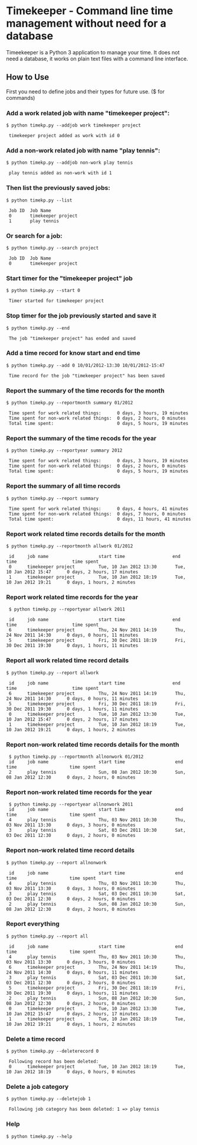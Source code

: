 # Timekeeper - Command line time management without need for a database

Timeekeeper is a Python 3 application to manage your time. It does not need a
database, it works on plain text files with a command line interface.

## How to Use

First you need to define jobs and their types for future use.
($ for commands)

### Add a work related job with name "timekeeper project":

    $ python timekp.py --addjob work timekeeper project

     timekeeper project added as work with id 0

### Add a non-work related job with name "play tennis":

    $ python timekp.py --addjob non-work play tennis

     play tennis added as non-work with id 1

### Then list the previously saved jobs:

    $ python timekp.py --list

     Job ID  Job Name
     0       timekeeper project
     1       play tennis


### Or search for a job:

    $ python timekp.py --search project

     Job ID  Job Name
     0       timekeeper project


### Start timer for the "timekeeper project" job

    $ python timekp.py --start 0

     Timer started for timekeeper project


### Stop timer for the job previously started and save it

    $ python timekp.py --end

     The job "timekeeper project" has ended and saved

### Add a time record for know start and end time

    $ python timekp.py --add 0 10/01/2012-13:30 10/01/2012-15:47

     Time record for the job "timekeeper project" has been saved

### Report the summary of the time records for the month

    $ python timekp.py --reportmonth summary 01/2012

     Time spent for work related things:      0 days, 3 hours, 19 minutes
     Time spent for non-work related things:  0 days, 2 hours, 0 minutes
     Total time spent:                        0 days, 5 hours, 19 minutes

### Report the summary of the time recods for the year
    $ python timekp.py --reportyear summary 2012

     Time spent for work related things:      0 days, 3 hours, 19 minutes
     Time spent for non-work related things:  0 days, 2 hours, 0 minutes
     Total time spent:                        0 days, 5 hours, 19 minutes

### Report the summary of all time records
    $ python timekp.py --report summary

     Time spent for work related things:      0 days, 4 hours, 41 minutes
     Time spent for non-work related things:  0 days, 7 hours, 0 minutes
     Total time spent:                        0 days, 11 hours, 41 minutes

### Report work related time records details for the month

    $ python timekp.py --reportmonth allwork 01/2012

     id     job name                   start time                  end time                     time spent
     0      timekeeper project         Tue, 10 Jan 2012 13:30       Tue, 10 Jan 2012 15:47      0 days, 2 hours, 17 minutes
     1      timekeeper project         Tue, 10 Jan 2012 18:19       Tue, 10 Jan 2012 19:21      0 days, 1 hours, 2 minutes

### Report work related time records for the year

     $ python timekp.py --reportyear allwork 2011

     id     job name                   start time                  end time                     time spent     
     6      timekeeper project         Thu, 24 Nov 2011 14:19       Thu, 24 Nov 2011 14:30      0 days, 0 hours, 11 minutes
     5      timekeeper project         Fri, 30 Dec 2011 18:19       Fri, 30 Dec 2011 19:30      0 days, 1 hours, 11 minutes


### Report all work related time record details
    $ python timekp.py --report allwork

     id     job name                   start time                  end time                     time spent
     6      timekeeper project         Thu, 24 Nov 2011 14:19       Thu, 24 Nov 2011 14:30      0 days, 0 hours, 11 minutes
     5      timekeeper project         Fri, 30 Dec 2011 18:19       Fri, 30 Dec 2011 19:30      0 days, 1 hours, 11 minutes
     0      timekeeper project         Tue, 10 Jan 2012 13:30       Tue, 10 Jan 2012 15:47      0 days, 2 hours, 17 minutes
     1      timekeeper project         Tue, 10 Jan 2012 18:19       Tue, 10 Jan 2012 19:21      0 days, 1 hours, 2 minutes

### Report non-work related time records details for the month
     $ python timekp.py --reportmonth allnonwork 01/2012
     id     job name                   start time                   end time                    time spent
     2      play tennis                Sun, 08 Jan 2012 10:30       Sun, 08 Jan 2012 12:30      0 days, 2 hours, 0 minutes

### Report non-work related time records for the year
     $ python timekp.py --reportyear allnonwork 2011
     id     job name                   start time                   end time                    time spent
     4      play tennis                Thu, 03 Nov 2011 10:30       Thu, 03 Nov 2011 13:30      0 days, 3 hours, 0 minutes
     3      play tennis                Sat, 03 Dec 2011 10:30       Sat, 03 Dec 2011 12:30      0 days, 2 hours, 0 minutes

### Report non-work related time record details
    $ python timekp.py --report allnonwork

     id     job name                   start time                   end time                    time spent
     4      play tennis                Thu, 03 Nov 2011 10:30       Thu, 03 Nov 2011 13:30      0 days, 3 hours, 0 minutes
     3      play tennis                Sat, 03 Dec 2011 10:30       Sat, 03 Dec 2011 12:30      0 days, 2 hours, 0 minutes
     2      play tennis                Sun, 08 Jan 2012 10:30       Sun, 08 Jan 2012 12:30      0 days, 2 hours, 0 minutes


### Report everything
    $ python timekp.py --report all

     id     job name                   start time                   end time                    time spent
     4      play tennis                Thu, 03 Nov 2011 10:30       Thu, 03 Nov 2011 13:30      0 days, 3 hours, 0 minutes
     6      timekeeper project         Thu, 24 Nov 2011 14:19       Thu, 24 Nov 2011 14:30      0 days, 0 hours, 11 minutes
     3      play tennis                Sat, 03 Dec 2011 10:30       Sat, 03 Dec 2011 12:30      0 days, 2 hours, 0 minutes
     5      timekeeper project         Fri, 30 Dec 2011 18:19       Fri, 30 Dec 2011 19:30      0 days, 1 hours, 11 minutes
     2      play tennis                Sun, 08 Jan 2012 10:30       Sun, 08 Jan 2012 12:30      0 days, 2 hours, 0 minutes
     0      timekeeper project         Tue, 10 Jan 2012 13:30       Tue, 10 Jan 2012 15:47      0 days, 2 hours, 17 minutes
     1      timekeeper project         Tue, 10 Jan 2012 18:19       Tue, 10 Jan 2012 19:21      0 days, 1 hours, 2 minutes


### Delete a time record
    $ python timekp.py --deleterecord 0

     Following record has been deleted:
     0      timekeeper project         Tue, 10 Jan 2012 18:19       Tue, 10 Jan 2012 18:19      0 days, 0 hours, 0 minutes

### Delete a job category
    $ python timekp.py --deletejob 1

     Following job category has been deleted: 1 => play tennis

### Help
    $ python timekp.py --help

